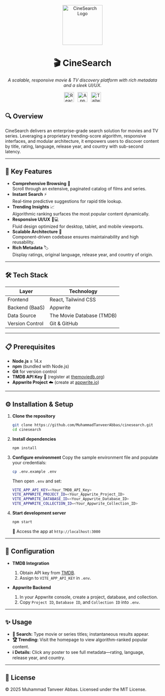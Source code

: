 <div align="center">
  <img height="130" src="https://i.postimg.cc/Nf651bzY/cinesearch.png" alt="CineSearch Logo" />
</div>

<h1 align="center">🎬 CineSearch</h1>
<p align="center"><em>A scalable, responsive movie & TV discovery platform with rich metadata and a sleek UI/UX.</em></p>

<div align="center">
  <img src="https://img.shields.io/badge/React-61DAFB?logo=react&logoColor=black&style=for-the-badge" alt="React" height="32" />
  <img src="https://img.shields.io/badge/Appwrite-F02E65?logo=appwrite&logoColor=white&style=for-the-badge" alt="Appwrite" height="32" style="margin:0 8px;" />
  <img src="https://img.shields.io/badge/Tailwind CSS-06B6D4?logo=tailwindcss&logoColor=black&style=for-the-badge" alt="Tailwind CSS" height="32" />
</div>

## 🔍 Overview

CineSearch delivers an enterprise-grade search solution for movies and TV series. Leveraging a proprietary trending-score algorithm, responsive interfaces, and modular architecture, it empowers users to discover content by title, rating, language, release year, and country with sub-second latency.

---

## 🚀 Key Features

- **Comprehensive Browsing** 🔄  
  Scroll through an extensive, paginated catalog of films and series.  
- **Instant Search** ⚡  
  Real-time predictive suggestions for rapid title lookup.  
- **Trending Insights** 📈  
  Algorithmic ranking surfaces the most popular content dynamically.  
- **Responsive UI/UX** 📱💻  
  Fluid design optimized for desktop, tablet, and mobile viewports.  
- **Scalable Architecture** 🧱  
  Component-driven codebase ensures maintainability and high reusability.  
- **Rich Metadata** 🏷️  
  Display ratings, original language, release year, and country of origin.  

---

## 🛠 Tech Stack

| Layer             | Technology               |
|-------------------|--------------------------|
| Frontend          | React, Tailwind CSS      |
| Backend (BaaS)    | Appwrite                 |
| Data Source       | The Movie Database (TMDB)|
| Version Control   | Git & GitHub             |

---

## 📋 Prerequisites

- **Node.js** ≥ 14.x  
- **npm** (bundled with Node.js)  
- **Git** for version control  
- **TMDB API Key** 🔑 (register at [themoviedb.org](https://www.themoviedb.org/documentation/api))  
- **Appwrite Project** ☁️ (create at [appwrite.io](https://appwrite.io/))  

---

## ⚙️ Installation & Setup

1. **Clone the repository**  
   ```bash
   git clone https://github.com/MuhammadTanveerAbbas/cinesearch.git
   cd cinesearch

2. **Install dependencies**

   ```bash
   npm install
   ```

3. **Configure environment**
   Copy the sample environment file and populate your credentials:

   ```bash
   cp .env.example .env
   ```

   Then open `.env` and set:

   ```bash
   VITE_APP_API_KEY=<Your_TMDB_API_Key>
   VITE_APPWRITE_PROJECT_ID=<Your_Appwrite_Project_ID>
   VITE_APPWRITE_DATABASE_ID=<Your_Appwrite_Database_ID>
   VITE_APPWRITE_COLLECTION_ID=<Your_Appwrite_Collection_ID>
   ```

4. **Start development server**

   ```bash
   npm start
   ```

   🎉 Access the app at `http://localhost:3000`

---

## 🔧 Configuration

* **TMDB Integration**

  1. Obtain API key from [TMDB](https://www.themoviedb.org/documentation/api).
  2. Assign to `VITE_APP_API_KEY` in `.env`.

* **Appwrite Backend**

  1. In your Appwrite console, create a project, database, and collection.
  2. Copy `Project ID`, `Database ID`, and `Collection ID` into `.env`.

---

## ✨ Usage

* **🔎 Search:** Type movie or series titles; instantaneous results appear.
* **🏆 Trending:** Visit the homepage to view algorithm-ranked popular content.
* **ℹ️ Details:** Click any poster to see full metadata—rating, language, release year, and country.

---


## 📄 License

© 2025 Muhammad Tanveer Abbas. Licensed under the MIT License.
